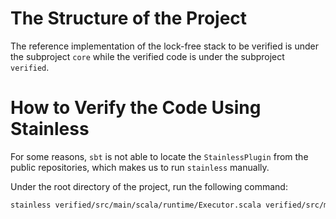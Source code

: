 # The Structure of the Project

The reference implementation of the lock-free stack to be verified is
under the subproject `core` while the verified code is under the
subproject `verified`.

# How to Verify the Code Using Stainless

For some reasons, `sbt` is not able to locate the `StainlessPlugin`
from the public repositories, which makes us to run `stainless`
manually.

Under the root directory of the project, run the following command:

```bash
stainless verified/src/main/scala/runtime/Executor.scala verified/src/main/scala/concurrent/TreiberStack.scala
```

